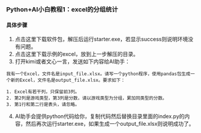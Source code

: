 ### Python+AI小白教程1：excel的分组统计

#### 具体步骤
1. 点击这里下载软件包，解压后运行starter.exe，若显示success则说明环境没有问题。
2. 点击这里下载示例的excel，放到上一步解压的目录。
3. 打开kimi或者文心一言，发送如下内容给AI助手：
```
我有一个Excel，文件名是input_file.xlsx。请写一个python程序，使用pandas包生成一个新的Excel，文件名是output_file.xlsx。要求如下：

1. Excel有若干列，只保留前3列。
2. 第2列是游戏类型，第3列是分数，请以游戏类型为分组，累加同类型的分数。
3. 第1行和第二行是表头，请忽略。
```

4. AI助手会提供python代码给你，复制代码然后替换目录里面的index.py的内容，然后再次运行starter.exe，如果生成一个output_file.xlsx则说明成功了。